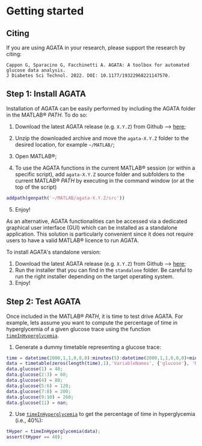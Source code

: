 # Getting started

## Citing

If you are using AGATA in your research, please support the research by citing:  
```
Cappon G, Sparacino G, Facchinetti A. AGATA: A toolbox for automated glucose data analysis.  
J Diabetes Sci Technol. 2022. DOI: 10.1177/19322968221147570.
```

## Step 1: Install AGATA

Installation of AGATA can be easily performed by including the AGATA folder in the MATLAB® *PATH*. To do so: 

1. Download the latest AGATA release (e.g. `X.Y.Z`) from Github --> [here](https://github.com/gcappon/agata/releases);

2. Unzip the downloaded archive and move the `agata-X.Y.Z` folder to the desired location, for example `~/MATLAB/`;
3. Open MATLAB®;
4. To use the AGATA functions in the current MATLAB® session (or within a specific script), add `agata-X.Y.Z` source folder and subfolders to the current MATLAB® *PATH* by executing in the command window (or at the top of the script)
```MATLAB
addpath(genpath('~/MATLAB/agata-X.Y.Z/src'))
```
5. Enjoy!

As an alternative, AGATA functionalities can be accessed via a dedicated graphical user interface (GUI) which can be installed as a standalone application. This solution is particularly convenient since it does not require users to have a valid MATLAB® licence to run AGATA.

To install AGATA's standalone version:

1. Download the latest AGATA release (e.g. `X.Y.Z`) from Github --> [here](https://github.com/gcappon/agata/releases);
2. Run the installer that you can find in the `standalone` folder. Be careful to run the right installer depending on the target operating system. 
3. Enjoy!

## Step 2: Test AGATA

Once included in the MATLAB® *PATH*, it is time to test drive AGATA. For example, lets assume you want to compute the percentage of time in hyperglycemia of a given glucose trace using the function [``timeInHyperglycemia``](https://gcappon.github.io/agata/api/time.html#timeinhyperglycemia). 

1. Generate a dummy timetable representing a glucose trace: 

```MATLAB
time = datetime(2000,1,1,0,0,0):minutes(5):datetime(2000,1,1,0,0,0)+minutes(50);
data = timetable(zeros(length(time),1),'VariableNames', {'glucose'}, 'RowTimes', time);
data.glucose(1) = 40;
data.glucose(2:3) = 60;
data.glucose(4) = 80;
data.glucose(5:6) = 120;
data.glucose(7:8) = 200;
data.glucose(9:10) = 260;
data.glucose(11) = nan;
```

2. Use [``timeInHyperglycemia``](https://gcappon.github.io/agata/api/time.html#timeinhyperglycemia) to get the percentage of time in hyperglycemia (i.e., 40%): 

```MATLAB
tHyper = timeInHyperglycemia(data);
assert(tHyper == 40);
```
